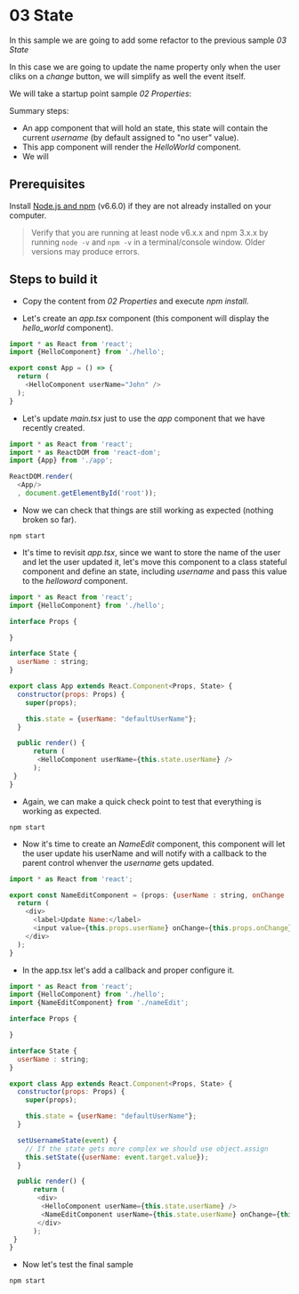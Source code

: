 # 03 State

In this sample we are going to add some refactor to the previous sample _03 State_

In this case we are going to update the name property only when the user cliks on
a _change_ button, we will simplify as well the event itself.


We will take a startup point sample _02 Properties_:

Summary steps:

- An app component that will hold an state, this state will contain the current
_username_ (by default assigned to "no user" value).
- This app component will render the _HelloWorld_ component.
- We will

## Prerequisites

Install [Node.js and npm](https://nodejs.org/en/) (v6.6.0) if they are not already installed on your computer.

> Verify that you are running at least node v6.x.x and npm 3.x.x by running `node -v` and `npm -v` in a terminal/console window. Older versions may produce errors.

## Steps to build it

- Copy the content from _02 Properties_ and execute _npm install_.

- Let's create an _app.tsx_ component (this component will display the _hello_world_ component).

```javascript
import * as React from 'react';
import {HelloComponent} from './hello';

export const App = () => {
  return (
    <HelloComponent userName="John" />
  );
}
```

- Let's update _main.tsx_ just to use the _app_ component that we have recently created.

```javascript
import * as React from 'react';
import * as ReactDOM from 'react-dom';
import {App} from './app';

ReactDOM.render(
  <App/>
  , document.getElementById('root'));
```

- Now we can check that things are still working as expected (nothing broken so far).

```
npm start
```

- It's time to revisit _app.tsx_, since we want to store the name of the user and let the
user updated it, let's move this component to a class stateful component and define
an state, including _username_ and pass this value to the _helloword_ component.

```javascript
import * as React from 'react';
import {HelloComponent} from './hello';

interface Props {

}

interface State {
  userName : string;
}

export class App extends React.Component<Props, State> {
  constructor(props: Props) {
    super(props);

    this.state = {userName: "defaultUserName"};
  }

  public render() {
      return (
       <HelloComponent userName={this.state.userName} />
      );
 }
}
```

- Again, we can make a quick check point to test that everything is working as expected.

```
npm start
```

- Now it's time to create an _NameEdit_ component, this component will let the user
update his userName and will notify with a callback to the parent control whenver
the _username_ gets updated.

```javascript
import * as React from 'react';

export const NameEditComponent = (props: {userName : string, onChange : (event : any) => any}) => {
  return (
    <div>
      <label>Update Name:</label>
      <input value={this.props.userName} onChange={this.props.onChange}/>
    </div>
  );
}
```

- In the app.tsx let's add a callback and proper configure it.

```javascript
import * as React from 'react';
import {HelloComponent} from './hello';
import {NameEditComponent} from './nameEdit';

interface Props {

}

interface State {
  userName : string;
}

export class App extends React.Component<Props, State> {
  constructor(props: Props) {
    super(props);

    this.state = {userName: "defaultUserName"};
  }

  setUsernameState(event) {
    // If the state gets more complex we should use object.assign
    this.setState({userName: event.target.value});
  }

  public render() {
      return (
       <div>
        <HelloComponent userName={this.state.userName} />
        <NameEditComponent userName={this.state.userName} onChange={this.setUsernameState.bind(this)} />
       </div>
      );
 }
}
```

- Now let's test the final sample

```
npm start
```

